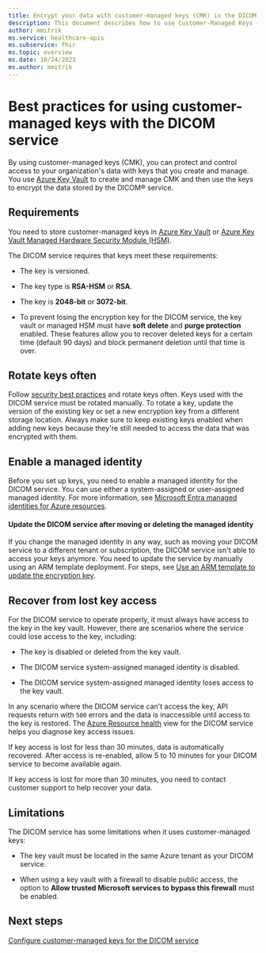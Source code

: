 ```yaml
---
title: Encrypt your data with customer-managed keys (CMK) in the DICOM service in Azure Health Data Services. Get tips on requirements, best practices, limitations, and troubleshooting.
description: This document describes how to use Customer-Managed Keys (CMK) for the DICOM service in Azure Health Data Services.
author: mmitrik
ms.service: healthcare-apis
ms.subservice: fhir
ms.topic: overview
ms.date: 10/24/2023
ms.author: mmitrik
---
```


# Best practices for using customer-managed keys with the DICOM service

By using customer-managed keys (CMK), you can protect and control access to your organization's data with keys that you create and manage. You use [Azure Key Vault](../../key-vault/index.yml) to create and manage CMK and then use the keys to encrypt the data stored by the DICOM&reg; service. 

## Requirements

You need to store customer-managed keys in [Azure Key Vault](../../key-vault/general/overview.md) or [Azure Key Vault Managed Hardware Security Module (HSM)](../../key-vault/managed-hsm/overview.md).

The DICOM service requires that keys meet these requirements:

   - The key is versioned.
  
   - The key type is **RSA-HSM** or **RSA**.
  
   - The key is **2048-bit** or **3072-bit**.

   - To prevent losing the encryption key for the DICOM service, the key vault or managed HSM must have **soft delete** and **purge protection** enabled. These features allow you to recover deleted keys for a certain time (default 90 days) and block permanent deletion until that time is over.

## Rotate keys often

Follow [security best practices](/articles/key-vault/secrets/secrets-best-practices.md) and rotate keys often. Keys used with the DICOM service must be rotated manually. To rotate a key, update the version of the existing key or set a new encryption key from a different storage location. Always make sure to keep existing keys enabled when adding new keys because they're still needed to access the data that was encrypted with them.  

## Enable a managed identity

Before you set up keys, you need to enable a managed identity for the DICOM service. You can use either a system-assigned or user-assigned managed identity. For more information, see [Microsoft Entra managed identities for Azure resources](/entra/identity/managed-identities-azure-resources/overview.md).

#### Update the DICOM service after moving or deleting the managed identity

If you change the managed identity in any way, such as moving your DICOM service to a different tenant or subscription, the DICOM service isn't able to access your keys anymore. You need to update the service by manually using an ARM template deployment. For steps, see [Use an ARM template to update the encryption key](configure-customer-managed-keys.md#use-an-arm-template-to-update-the-encryption-key).

## Recover from lost key access

For the DICOM service to operate properly, it must always have access to the key in the key vault. However, there are scenarios where the service could lose access to the key, including:

- The key is disabled or deleted from the key vault.

- The DICOM service system-assigned managed identity is disabled.

- The DICOM service system-assigned managed identity loses access to the key vault.

In any scenario where the DICOM service can't access the key, API requests return with `500` errors and the data is inaccessible until access to the key is restored. The [Azure Resource health](../../service-health/overview.md) view for the DICOM service helps you diagnose key access issues.

If key access is lost for less than 30 minutes, data is automatically recovered. After access is re-enabled, allow 5 to 10 minutes for your DICOM service to become available again.

If key access is lost for more than 30 minutes, you need to contact customer support to help recover your data.

## Limitations

The DICOM service has some limitations when it uses customer-managed keys:

- The key vault must be located in the same Azure tenant as your DICOM service.
  
- When using a key vault with a firewall to disable public access, the option to **Allow trusted Microsoft services to bypass this firewall** must be enabled.

## Next steps

[Configure customer-managed keys for the DICOM service](configure-customer-managed-keys.md)
